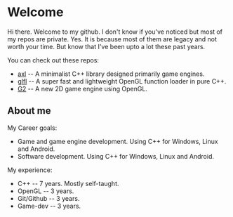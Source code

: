 # Welcome

Hi there. Welcome to my github. I don't know if you've noticed but most of my repos are private. Yes. It is because most of them are legacy and not worth your time. But know that I've been upto a lot these past years. 

You can check out these repos:

- [axl](https://github.com/Defalt8/axl) -- A minimalist C++ library designed primarily game engines. 
- [glfl](https://github.com/Defalt8/glfl) -- A super fast and lightweight OpenGL function loader in pure C++.
- [G2](https://github.com/Defalt8/g2) -- A new 2D game engine using OpenGL.

## About me

My Career goals: 

- Game and game engine development. Using C++ for Windows, Linux and Android.
- Software development. Using C++ for Windows, Linux and Android.

My experience:

- C++ -- 7 years. Mostly self-taught.
- OpenGL -- 3 years.
- Git/Github -- 3 years.
- Game-dev -- 3 years.
